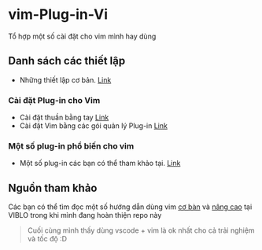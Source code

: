 # vim-Plug-in-Vi
Tổ hợp một số cài đặt cho vim mình hay dùng

## Danh sách các thiết lập
- Những thiết lập cơ bản. [Link](bacis_setup.md)
### Cài đặt Plug-in cho Vim
- Cài đặt thuần bằng tay [Link](manual_setup.md)
- Cài đặt Vim bằng các gói quản lý Plug-in [Link](Plus-in_manager_setup.md)
### Một số plug-in phổ biến cho vim
- Một số plug-in các bạn có thể tham khảo tại. [Link](Plugin_list/Plug-in_list.md)

## Nguồn tham khảo
Các bạn có thể tìm đọc một số hướng dẫn dùng vim [cơ bàn](https://viblo.asia/p/vim-editor-RnB5pNOrZPG) và [nâng cao](https://viblo.asia/p/cac-cau-lenh-vim-ma-cac-developer-nen-biet-ByEZkLyglQ0) tại VIBLO trong khi mình đang hoàn thiện repo này

> Cuối cùng mình thấy dùng vscode + vim là ok nhất cho cả trải nghiệm và tốc độ :D
